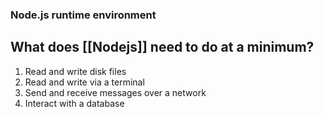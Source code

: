 ### Node.js runtime environment

## What does [[Nodejs]] need to do at a minimum?
1. Read and write disk files
2. Read and write via a terminal
3. Send and receive messages over a network
4. Interact with a database

